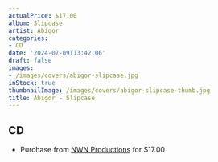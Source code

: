 ```yaml
---
actualPrice: $17.00
album: Slipcase
artist: Abigor
categories:
- CD
date: '2024-07-09T13:42:06'
draft: false
images:
- /images/covers/abigor-slipcase.jpg
inStock: true
thumbnailImage: /images/covers/abigor-slipcase-thumb.jpg
title: Abigor - Slipcase
---
```


## CD
* Purchase from [NWN Productions](http://shop.nwnprod.com/index.php?route=product/product&path=93&product_id=48387&sort=pd.name&order=ASC) for $17.00
